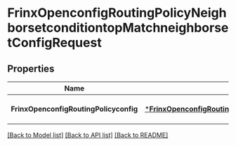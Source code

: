 # FrinxOpenconfigRoutingPolicyNeighborsetconditiontopMatchneighborsetConfigRequest

## Properties
Name | Type | Description | Notes
------------ | ------------- | ------------- | -------------
**FrinxOpenconfigRoutingPolicyconfig** | [***FrinxOpenconfigRoutingPolicyNeighborsetconditiontopMatchneighborsetConfig**](frinx.openconfig.routing.policy.neighborsetconditiontop.matchneighborset.Config.md) |  | [optional] [default to null]

[[Back to Model list]](../README.md#documentation-for-models) [[Back to API list]](../README.md#documentation-for-api-endpoints) [[Back to README]](../README.md)


